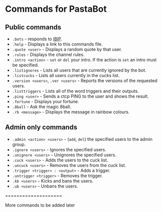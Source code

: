 # Commands for PastaBot

## Public commands
- `.bots` - responds to [IBIP](https://github.com/Teknikode/IBIP).
- `.help` - Displays a link to this commands file.
- `.quote <user>` - Displays a random quote by that user.
- `.rules` - Displays the channel rules.
- `.intro <action>` - `set` or `del` your intro. If the action is `set` an intro must be specified.
- `.listignores` - Lists all users that are currently ignored by the bot.
- `.listcucks` - Lists all users currently in the cucks list.
- `.version <users>`, `.ver <users>` - Reports the versions of the requested users.
- `.listtriggers` - Lists all of the word triggers and their outputs.
- `.ping <user>` - Sends a ctcp PING to the user and shows the result.
- `.fortune` - Displays your fortune.
- `.8ball` - Ask the magic 8ball.
- `.rb <message>` - Displays the message in rainbow colours.

## Admin only commands
- `.admin <action> <users>` - (`add`, `del`) the specified users to the admin group.
- `.ignore <users>` - Ignores the specified users.
- `.unignore <users>` - Unignores the specified users.
- `.cuck <users>` - Adds the users to the cuck list.
- `.uncuck <users>` - Removes the users from the cuck list. 
- `.trigger <trigger> : <output>` - Adds a trigger.
- `.untrigger <trigger>` - Removes the trigger.
- `.kb <users>` - Kicks and bans the users.
- `.ub <users>` - Unbans the users.

====================

More commands to be added later
